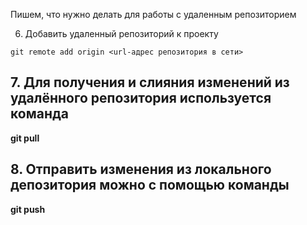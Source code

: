 Пишем, что нужно делать для работы с удаленным репозиторием



6. Добавить удаленный репозиторий к проекту
```
git remote add origin <url-адрес репозитория в сети>
```
## 7. Для получения и слияния изменений из удалённого репозитория используется команда 

**git pull**

## 8. Отправить изменения из локального депозитория можно с помощью команды

**git push**